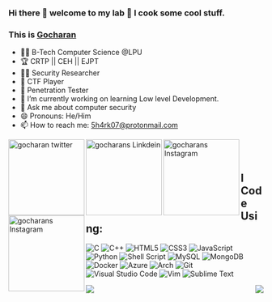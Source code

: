 ### Hi there 👋 welcome to my lab 🧪 I cook some cool stuff.
### This is [Gocharan](https://5h4rk-lab.github.io/) 

<!--
**5h4rk-lab/5h4rk-lab** is a ✨ _special_ ✨ repository because its `README.md` (this file) appears on your GitHub profile.
- 👯 I’m looking to collaborate on ...
- 🤔 I’m looking for help with ...
- 😄 Pronouns: ...
-->

- 🧑‍🎓 B-Tech Computer Science @LPU
- :trophy: CRTP || CEH || EJPT
- 👨‍💻 Security Researcher 
- :triangular_flag_on_post: CTF Player
- :bug: Penetration Tester
- 🔭 I’m currently working on learning Low level Development. 
- 💬 Ask me about computer security
- 😄 Pronouns: He/Him
- 📫 How to reach me: 5h4rk07@protonmail.com 
 <!-- 🌱 I’m currently working for --> 

<a href="https://twitter.com/gocharan_">
  <img align="left" alt="gocharan twitter" width="150px" src="https://img.shields.io/badge/Gocharan_-%231DA1F2.svg?style=for-the-badge&logo=Twitter&logoColor=white" />
</a>

<a href="https://www.linkedin.com/in/kilaru-go-charan-9219501a1">
  <img align="left" alt="gocharans Linkdein" width="150px" src="https://img.shields.io/badge/Gocharan-%230077B5.svg?style=for-the-badge&logo=linkedin&logoColor=white" />
</a>
<a href="https://www.instagram.com/gocharan_/">
  <img align="left" alt="gocharans Instagram" width="150px" src="https://img.shields.io/badge/gocharan_-%23E4405F.svg?style=for-the-badge&logo=Instagram&logoColor=white"/>
</a>
<a href="https://gocharan98.medium.com/">
  <img align="left" alt="gocharans Instagram" width="150px" src="https://img.shields.io/badge/Gocharan-%23000000.svg?style=for-the-badge&logo=Medium&logoColor=white"/>
</a>
<br/>
<br>



## I Code Using:
![C](https://img.shields.io/badge/c-%2300599C.svg?style=for-the-badge&logo=c&logoColor=white)
![C++](https://img.shields.io/badge/c++-%2300599C.svg?style=for-the-badge&logo=c%2B%2B&logoColor=white)
![HTML5](https://img.shields.io/badge/html5-%23E34F26.svg?style=for-the-badge&logo=html5&logoColor=white)
![CSS3](https://img.shields.io/badge/css3-%231572B6.svg?style=for-the-badge&logo=css3&logoColor=white)
![JavaScript](https://img.shields.io/badge/javascript-%23323330.svg?style=for-the-badge&logo=javascript&logoColor=%23F7DF1E)
![Python](https://img.shields.io/badge/python-3670A0?style=for-the-badge&logo=python&logoColor=ffdd54)
![Shell Script](https://img.shields.io/badge/shell_script-%23121011.svg?style=for-the-badge&logo=gnu-bash&logoColor=white)
![MySQL](https://img.shields.io/badge/mysql-%2300f.svg?style=for-the-badge&logo=mysql&logoColor=white)
![MongoDB](https://img.shields.io/badge/MongoDB-%234ea94b.svg?style=for-the-badge&logo=mongodb&logoColor=white)
![Docker](https://img.shields.io/badge/docker-%230db7ed.svg?style=for-the-badge&logo=docker&logoColor=white)
![Azure](https://img.shields.io/badge/azure-%230072C6.svg?style=for-the-badge&logo=azure-devops&logoColor=white)
![Arch](https://img.shields.io/badge/Arch%20Linux-1793D1?logo=arch-linux&logoColor=fff&style=for-the-badge)
![Git](https://img.shields.io/badge/git-%23F05033.svg?style=for-the-badge&logo=git&logoColor=white)
![Visual Studio Code](https://img.shields.io/badge/Visual%20Studio%20Code-0078d7.svg?style=for-the-badge&logo=visual-studio-code&logoColor=white)
![Vim](https://img.shields.io/badge/VIM-%2311AB00.svg?style=for-the-badge&logo=vim&logoColor=white)
![Sublime Text](https://img.shields.io/badge/sublime_text-%23575757.svg?style=for-the-badge&logo=sublime-text&logoColor=important)
  
<div>
<img align="left" src="https://github-readme-stats.vercel.app/api/top-langs/?username=5h4rk-lab&layout=compact" />
<img align="right" src="https://github-readme-stats.vercel.app/api?username=5h4rk-lab&?count_private=true&show_icons=true&theme=dark&include_all_commits=true" />
</div>



